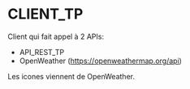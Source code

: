 # CLIENT_TP

Client qui fait appel à 2 APIs:
- API_REST_TP
- OpenWeather (https://openweathermap.org/api)


Les icones viennent de OpenWeather.

